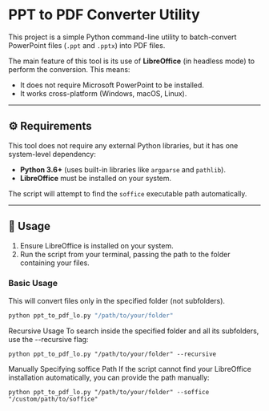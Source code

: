 # PPT to PDF Converter Utility

This project is a simple Python command-line utility to batch-convert PowerPoint files (`.ppt` and `.pptx`) into PDF files.

The main feature of this tool is its use of **LibreOffice** (in headless mode) to perform the conversion. This means:
* It does not require Microsoft PowerPoint to be installed.
* It works cross-platform (Windows, macOS, Linux).

---

## ⚙️ Requirements

This tool does not require any external Python libraries, but it has one system-level dependency:

* **Python 3.6+** (uses built-in libraries like `argparse` and `pathlib`).
* **LibreOffice** must be installed on your system.

The script will attempt to find the `soffice` executable path automatically.

---

## 🚀 Usage

1.  Ensure LibreOffice is installed on your system.
2.  Run the script from your terminal, passing the path to the folder containing your files.

### Basic Usage

This will convert files only in the specified folder (not subfolders).

```bash
python ppt_to_pdf_lo.py "/path/to/your/folder"
```
Recursive Usage
To search inside the specified folder and all its subfolders, use the --recursive flag:
```
python ppt_to_pdf_lo.py "/path/to/your/folder" --recursive
```
Manually Specifying soffice Path
If the script cannot find your LibreOffice installation automatically, you can provide the path manually:
```
python ppt_to_pdf_lo.py "/path/to/your/folder" --soffice "/custom/path/to/soffice"
```

